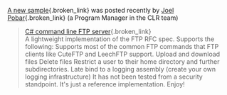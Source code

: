 [A new sample](http://www.gotdotnet.com/Community/UserSamples/Details.aspx?SampleGuid=0a7606f3-f8ec-4e39-8d0e-517248b7164c){.broken_link} was posted recently by [Joel Pobar](http://blogs.msdn.com/joelpob){.broken_link} (a Program Manager in the CLR team)

> [C# command line FTP server](http://blogs.msdn.com/joelpob/archive/2004/02/16/74433.aspx){.broken_link}  
> A lightweight implementation of the FTP RFC spec. Supports the following: Supports most of the common FTP commands that FTP clients like CuteFTP and LeechFTP support. Upload and download files Delete files Restrict a user to their home directory and further subdirectories. Late bind to a logging assembly (create your own logging infrastructure) It has not been tested from a security standpoint. It's just a reference implementation. Enjoy!